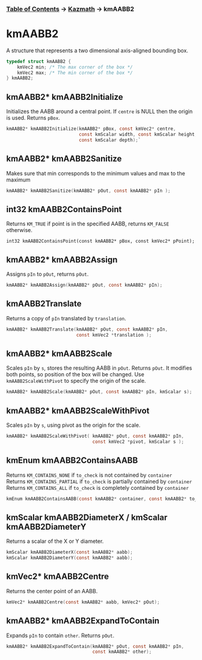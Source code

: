 ### [Table of Contents](../Lua.md) -> [Kazmath](kazmath.md) -> kmAABB2

# kmAABB2

A structure that represents a two dimensional axis-aligned bounding box.
```c
typedef struct kmAABB2 {
    kmVec2 min; /* The max corner of the box */
    kmVec2 max; /* The min corner of the box */
} kmAABB2;
```
## kmAABB2* kmAABB2Initialize

Initializes the AABB around a central point. If `centre` is NULL
then the origin is used. Returns `pBox`.

```c
kmAABB2* kmAABB2Initialize(kmAABB2* pBox, const kmVec2* centre,
                           const kmScalar width, const kmScalar height,
                           const kmScalar depth);`
```

## kmAABB2* kmAABB2Sanitize

Makes sure that min corresponds to the minimum values and max to
the maximum

```c
kmAABB2* kmAABB2Sanitize(kmAABB2* pOut, const kmAABB2* pIn );
```

## int32 kmAABB2ContainsPoint

Returns `KM_TRUE` if point is in the specified AABB, returns `KM_FALSE`
otherwise.

`int32 kmAABB2ContainsPoint(const kmAABB2* pBox, const kmVec2* pPoint);`

## kmAABB2* kmAABB2Assign

Assigns `pIn` to `pOut`, returns `pOut`.

```c
kmAABB2* kmAABB2Assign(kmAABB2* pOut, const kmAABB2* pIn);
```

## kmAABB2Translate
Returns a copy of `pIn` translated by `translation`.  

```c
kmAABB2* kmAABB2Translate(kmAABB2* pOut, const kmAABB2* pIn,
                          const kmVec2 *translation );
```
## kmAABB2* kmAABB2Scale

Scales `pIn` by `s`, stores the resulting AABB in `pOut`. Returns `pOut`.
It modifies both points, so position of the box will be
changed. Use `kmAABB2ScaleWithPivot` to specify the origin of the
scale.

```c
kmAABB2* kmAABB2Scale(kmAABB2* pOut, const kmAABB2* pIn, kmScalar s);
```

## kmAABB2* kmAABB2ScaleWithPivot

Scales `pIn` by `s`, using pivot as the origin for the scale.

```c
kmAABB2* kmAABB2ScaleWithPivot( kmAABB2* pOut, const kmAABB2* pIn,
                                const kmVec2 *pivot, kmScalar s );
```
## kmEnum kmAABB2ContainsAABB

Returns `KM_CONTAINS_NONE` if `to_check` is not contained by `container`  
Returns `KM_CONTAINS_PARTIAL` if `to_check` is partially contained by `container`  
Returns `KM_CONTAINS_ALL` if `to_check` is completely contained by `container`  
```c
kmEnum kmAABB2ContainsAABB(const kmAABB2* container, const kmAABB2* to_check);
```

## kmScalar kmAABB2DiameterX / kmScalar kmAABB2DiameterY
Returns a scalar of the X or Y diameter.
```c
kmScalar kmAABB2DiameterX(const kmAABB2* aabb);
kmScalar kmAABB2DiameterY(const kmAABB2* aabb);
```

## kmVec2* kmAABB2Centre
Returns the center point of an AABB.
```c
kmVec2* kmAABB2Centre(const kmAABB2* aabb, kmVec2* pOut);
```

## kmAABB2* kmAABB2ExpandToContain

Expands `pIn` to contain `other`. Returns `pOut`.

```c
kmAABB2* kmAABB2ExpandToContain(kmAABB2* pOut, const kmAABB2* pIn,
                                const kmAABB2* other);
```
